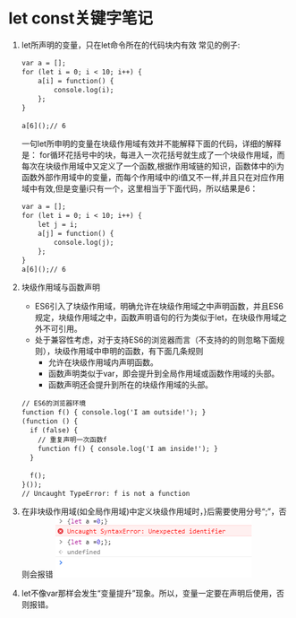 # let const关键字笔记

1. let所声明的变量，只在let命令所在的代码块内有效
常见的例子:
	
	```
	var a = [];
	for (let i = 0; i < 10; i++) {
	    a[i] = function() {
	        console.log(i);
	    };
	}
	
	a[6]();// 6
	```
	
	一句let所申明的变量在块级作用域有效并不能解释下面的代码，详细的解释是：
	for循环花括号中的块，每进入一次花括号就生成了一个块级作用域，而每次在块级作用域中又定义了一个函数,根据作用域链的知识，函数体中的i为函数外部作用域中的变量，而每个作用域中的i值又不一样,并且只在对应作用域中有效,但是变量i只有一个，这里相当于下面代码，所以结果是6：
	
	```
	var a = [];
	for (let i = 0; i < 10; i++) {
	    let j = i;
	    a[j] = function() {
	        console.log(j);
	    };
	}
	a[6]();// 6
	```

2. 块级作用域与函数声明
	- ES6引入了块级作用域，明确允许在块级作用域之中声明函数，并且ES6规定，块级作用域之中，函数声明语句的行为类似于let，在块级作用域之外不可引用。
	- 处于兼容性考虑，对于支持ES6的浏览器而言（不支持的的则忽略下面规则），块级作用域中申明的函数，有下面几条规则  
	  - 允许在块级作用域内声明函数。
	  - 函数声明类似于var，即会提升到全局作用域或函数作用域的头部。 
	  - 函数声明还会提升到所在的块级作用域的头部。
	
	```
	// ES6的浏览器环境
	function f() { console.log('I am outside!'); }
	(function () {
	  if (false) {
	    // 重复声明一次函数f
	    function f() { console.log('I am inside!'); }
	  }
	
	  f();
	}());
	// Uncaught TypeError: f is not a function
	```

3. 在非块级作用域(如全局作用域)中定义块级作用域时，}后需要使用分号“;”，否则会报错
![](assert/1.png)
4. let不像var那样会发生“变量提升”现象。所以，变量一定要在声明后使用，否则报错。
